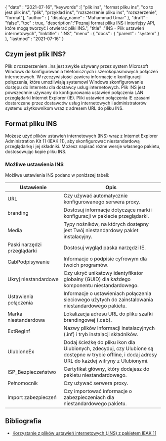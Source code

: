 {
  "date" : "2021-07-16",
  "keywords" :[ "plik ins", "format pliku ins", "co to jest plik ins", "plik", "przykład ins", "rozszerzenie pliku ins", "rozszerzenie", "format"],
  "author" : {
    "display_name" : "Muhammad Umar"
},
  "draft" : "false",
  "toc" : true,
  "description":"Poznaj format pliku INS i interfejsy API, które mogą tworzyć i otwierać pliki INS.",
  "title" :"INS - Plik ustawień internetowych",
  "linktitle" : "INS",
  "menu" : {
    "docs" : {
      "parent" : "system"
}
},
  "lastmod" : "2021-07-16"
}

## Czym jest plik INS?

Plik z rozszerzeniem .ins jest zwykle używany przez system Microsoft Windows do konfigurowania telefonicznych i szerokopasmowych połączeń internetowych. W rzeczywistości zawiera informacje o konfiguracji połączenia, które umożliwiają systemowi Windows skonfigurowanie dostępu do Internetu dla dostawcy usług internetowych. Plik INS jest powszechnie używany do konfigurowania ustawień połączenia LAN przeglądarki Internet Explorer (IE). Pliki ustawień połączenia IE czasami dostarczane przez dostawców usług internetowych i administratorów systemu użytkownikom wraz z adresem URL do pliku INS.

## Format pliku INS
Możesz użyć plików ustawień internetowych (INS) wraz z Internet Explorer Administration Kit 11 (IEAK 11), aby skonfigurować niestandardową przeglądarkę i jej składniki. Możesz napisać różne wersje własnego pakietu, dostosowując kopie pliku INS.

### Możliwe ustawienia INS
Możliwe ustawienia INS podano w poniższej tabeli:

| Ustawienie | Opis |
-----|---------|
| URL | Czy używać automatycznie konfigurowanego serwera proxy. |
| branding | Dostosuj informacje dotyczące marki i konfiguracji w pakiecie przeglądarki. |
| Media | Typy nośników, na których dostępny jest Twój niestandardowy pakiet instalacyjny. |
| Paski narzędzi przeglądarki | Dostosuj wygląd paska narzędzi IE. |
| CabPodpisywanie | Informacje o podpisie cyfrowym dla twoich programów. |
| Ukryj niestandardowe | Czy ukryć unikatowy identyfikator globalny (GUID) dla każdego komponentu niestandardowego. |
| Ustawienia połączenia | Informacje o ustawieniach połączenia sieciowego użytych do zainstalowania niestandardowego pakietu. |
| Marka niestandardowa | Lokalizacja adresu URL do pliku szafki brandingowej (.cab). |
| ExtRegInf | Nazwy plików informacji instalacyjnych (.inf) i tryb instalacji składników. |
| UlubioneEx | Dodaj ścieżkę do pliku ikon dla Ulubionych, zdecyduj, czy Ulubione są dostępne w trybie offline, i dodaj adresy URL do każdej witryny z Ulubionymi. |
| ISP_Bezpieczeństwo | Certyfikat główny, który dodajesz do pakietu niestandardowego. |
| Pełnomocnik | Czy używać serwera proxy. |
| Import zabezpieczeń | Czy importować informacje o zabezpieczeniach dla niestandardowego pakietu. |




## Bibliografia

* [Korzystanie z plików ustawień internetowych (.INS) z pakietem IEAK 11](https://learn.microsoft.com/en-us/internet-explorer/ie11-ieak/using-internet-settings-ins-files)


